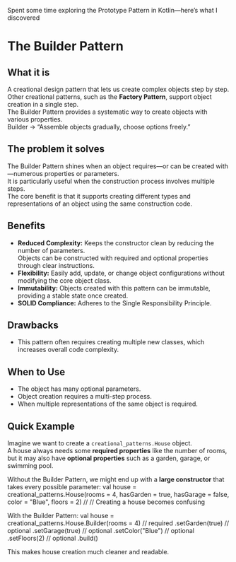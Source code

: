 Spent some time exploring the Prototype Pattern in Kotlin—here’s what I discovered 
# The Builder Pattern

## What it is
A creational design pattern that lets us create complex objects step by step.  
Other creational patterns, such as the **Factory Pattern**, support object creation in a single step.  
The Builder Pattern provides a systematic way to create objects with various properties.  
Builder → “Assemble objects gradually, choose options freely.”

## The problem it solves
The Builder Pattern shines when an object requires—or can be created with—numerous properties or parameters.  
It is particularly useful when the construction process involves multiple steps.  
The core benefit is that it supports creating different types and representations of an object using the same construction code.

## Benefits
- **Reduced Complexity:** Keeps the constructor clean by reducing the number of parameters.  
  Objects can be constructed with required and optional properties through clear instructions.
- **Flexibility:** Easily add, update, or change object configurations without modifying the core object class.
- **Immutability:** Objects created with this pattern can be immutable, providing a stable state once created.
- **SOLID Compliance:** Adheres to the Single Responsibility Principle.

## Drawbacks
- This pattern often requires creating multiple new classes, which increases overall code complexity.

## When to Use
- The object has many optional parameters.
- Object creation requires a multi-step process.
- When multiple representations of the same object is required.

## Quick Example
Imagine we want to create a `creational_patterns.House` object.  
A house always needs some **required properties** like the number of rooms, but it may also have **optional properties** such as a garden, garage, or swimming pool.

Without the Builder Pattern, we might end up with a **large constructor** that takes every possible parameter:
val house = creational_patterns.House(rooms = 4, hasGarden = true, hasGarage = false, color = "Blue", floors = 2) // // Creating a house becomes confusing

With the Builder Pattern:
val house = creational_patterns.House.Builder(rooms = 4)   // required
.setGarden(true)                   // optional
.setGarage(true)                   // optional
.setColor("Blue")                  // optional
.setFloors(2)                      // optional
.build()

This makes house creation  much cleaner and readable.